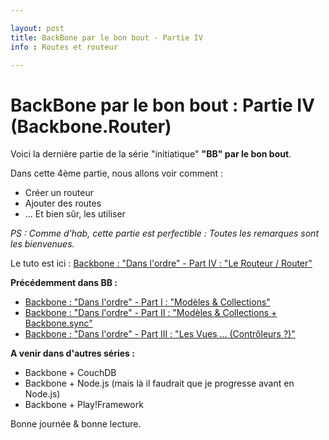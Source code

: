 ```yaml
---

layout: post
title: BackBone par le bon bout - Partie IV
info : Routes et routeur

---
```


# BackBone par le bon bout : Partie IV (Backbone.Router)

Voici la dernière partie de la série "initiatique" **"BB" par le bon bout**.

Dans cette 4ème partie, nous allons voir comment :

- Créer un routeur
- Ajouter des routes
- ... Et bien sûr, les utiliser

*PS : Comme d'hab, cette partie est perfectible : Toutes les remarques sont les bienvenues.*

Le tuto est ici : [Backbone : "Dans l'ordre" - Part IV : "Le Routeur / Router"](https://github.com/k33g/articles/blob/master/2011-08-18-BB-ROUTER.md)

**Précédemment dans BB :**

- [Backbone : "Dans l'ordre" - Part I : "Modèles & Collections"](https://github.com/k33g/articles/blob/master/2011-08-08-BB-MODELS-COLLECTIONS.md)
- [Backbone : "Dans l'ordre" - Part II : "Modèles & Collections + Backbone.sync"](https://github.com/k33g/articles/blob/master/2011-08-10-BB-SYNC.md)
- [Backbone : "Dans l'ordre" - Part III : "Les Vues ... (Contrôleurs ?)"](https://github.com/k33g/articles/blob/master/2011-08-14-BB-VIEWS.md)

**A venir dans d'autres séries :**

- Backbone + CouchDB
- Backbone + Node.js (mais là il faudrait que je progresse avant en Node.js)
- Backbone + Play!Framework

Bonne journée & bonne lecture.


